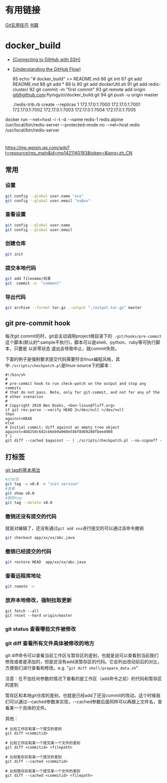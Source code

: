 
# 有用链接

[Git实用技巧](https://www.cnblogs.com/ludongguoa/p/15335877.html)
[书籍](https://git-scm.com/book/zh/v2)

# docker_build


- [[Connecting to GitHub with SSH]](https://help.github.com/articles/connecting-to-github-with-ssh/)

- [[Understanding the GitHub Flow]](https://guides.github.com/introduction/flow/)

   85  echo "# docker_build" >> README.md
   86  git init
   87  git add README.md
   88  git add *
   89  ls
   90  git add dockerUtil.sh
   91  git add redis-cluster/
   92  git commit -m "first commit"
   93  git remote add origin git@github.com:flyingyizi/docker_build.git
   94  git push -u origin master


   ./redis-trib.rb create --replicas 1 172.17.0.1:7000 172.17.0.1:7001  172.17.0.1:7002  172.17.0.1:7003  172.17.0.1:7004  172.17.0.1:7005 

docker run --net=host -i -t -d --name redis-1  redis:alpine /usr/local/bin/redis-server  --protected-mode no
 --net=host  redis /usr/local/bin/redis-server
#

https://mp.weixin.qq.com/wiki?t=resource/res_main&id=mp1421140183&token=&lang=zh_CN


## 常用

### 设置

```sh
git config --global user.name "xxx"
git config --global user.email "xx@xx"
```

### 查看设置

```sh
git config --global user.name
git config --global user.email
```

### 创建仓库

```sh
git init
```

### 提交本地代码

```sh
git add filename/目录
git  commit -m  "comment"
```

### 导出代码

```sh
git archive --format tar.gz --output "./output.tar.gz" master
```

## git pre-commit hook

每次git commit的时，git会主动调用project根目录下的` .git/hooks/pre-commit` 这个脚本(默认的*.sample不执行)，脚本可以是shell、python、ruby等可执行脚本，只要是 以非零状态 退出会导致中止，就commit失败。

下面的例子是强制要求提交代码需要符合linux编程风格，其中`./scripts/checkpatch.pl`是linux-source下的脚本：

```shell
#!/bin/sh
#
# pre-commit hook to run check-patch on the output and stop any commits
# that do not pass. Note, only for git-commit, and not for any of the
# other scenarios
#
# Copyright 2010 Ben Dooks, <ben-linux@fluff.org>
if git rev-parse --verify HEAD 2>/dev/null >/dev/null
then
against=HEAD
else
# Initial commit: diff against an empty tree object
against=4b825dc642cb6eb9a060e54bf8d69288fbee4904
f i
git diff --cached $against -- | ./scripts/checkpatch.pl --no-signoff -
```

## 打标签

[git tag的基本用法](https://www.jianshu.com/p/154d58451ef7)

```sh
#打标签
git tag -a v0.0 -m "init version"
#查看
git show v0.0
#删除tag
git tag --delete v0.0
```

### 撤销还没有提交的代码

就是对编辑了，还没有通过`git add xxx`进行提交的可以通过该命令撤销
```sh
git checkout app/xx/xx/abc.java
```

### 撤销已经提交的代码

```sh
git restore HEAD  app/xx/xx/abc.java
```

### 查看远程库地址

```sh
git remote -v
```

### 放弃本地修改，强制拉取更新

```shell
git fetch --all
git reset --hard origin/master
```

### git status 查看哪些文件被修改

### git diff 查看所有文件具体被修改的地方

git diff命令可以查看当前工作区与暂存区的差别，也就是说可以查看到当前我们修改或者是添加的，但是还没有add进暂存区的代码。它会列出改动前后的对比，方便我们进行查看和修改。e.g. "`git diff shell/prepare_data.sh`"

注意：在不加任何参数的情况下查看的是工作区（add命令之前）的代码和暂存区的差别

暂存区和本地git仓库的差别，也就是已经add了还没commit的改动。这个时候我们可以通过--cached参数来实现，--cached参数后面同样可以再跟上文件名，查看某一个具体的文件。

其他：
```
# 比较工作区和某一个提交的差别
git diff <commitid>

# 比较工作区和某一个提交某一个文件的差别
git diff <commitid> <filepath>

# 比较暂存区和某一个提交的差别
git diff --cached <commitid>

# 比较暂存区和某一个提交某一个文件的差别
git diff --cached <commitid> <filepath>
```
